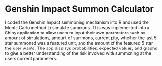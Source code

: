 # Genshin Impact Summon Calculator

I coded the Genshin Impact summoning mechanism into R and used the Monte Carlo method to simulate summons. This was implemented into a Shiny application to allow users to input their own parameters such as amount of simulations, amount of summons, current pity, whether the last 5 star summoned was a featured unit, and the amount of the featured 5 star the user wants. The app displays probabilities, expected values, and graphs to give a better understanding of the risk involved with summoning at the users current parameters.
